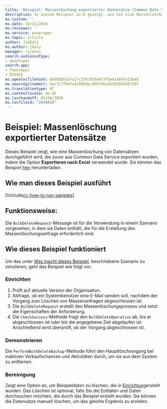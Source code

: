 ```yaml
---
title: 'Beispiel: Massenlöschung exportierter Datensätze (Common Data Service) | Microsoft-Dokumentation'
description: In diesem Beispiel wird gezeigt, wie Sie eine Massenlöschung von Datensätzen ausführen
ms.custom: ''
ms.date: 10/31/2018
ms.reviewer: ''
ms.service: powerapps
ms.topic: article
author: JimDaly
ms.author: jdaly
manager: ryjones
search.audienceType:
- developer
search.app:
- PowerApps
- D365CE
ms.openlocfilehash: 8b690bb3a7a27c278c9354073f5e4140dfe33b4d
ms.sourcegitcommit: 5ec7c7f04fe41896dec966706a3b3d295648726f
ms.translationtype: HT
ms.contentlocale: de-DE
ms.lasthandoff: 01/06/2020
ms.locfileid: "2934410"
---
```

# <a name="sample-bulk-delete-exported-records"></a>Beispiel: Massenlöschung exportierter Datensätze

Dieses Beispiel zeigt, wie eine Massenlöschung von Datensätzen durchgeführt wird, die zuvor aus Common Data Service exportiert wurden, indem die Option **Exportieren nach Excel** verwendet wurde. Sie können das Beispiel [hier](https://github.com/Microsoft/PowerApps-Samples/tree/master/cds/orgsvc/C%23/BulkDeleteExported) herunterladen.

## <a name="how-to-run-this-sample"></a>Wie man dieses Beispiel ausführt

[!include[cc-how-to-run-samples](../../includes/cc-how-to-run-samples.md)]

## <a name="what-this-sample-does"></a>Funktionsweise:

Die `BulkDeleteRequest`-Message ist für die Verwendung in einem Szenario vorgesehen, in dem sie Daten enthält, die für die Erstellung des Massenlöschungsanfrage erforderlich sind.

## <a name="how-this-sample-works"></a>Wie dieses Beispiel funktioniert

Um das unter [Was macht dieses Beispiel](#what-this-sample-does), beschriebene Szenario zu simulieren, geht das Beispiel wie folgt vor:

### <a name="setup"></a>Einrichten

1. Prüft auf aktuelle Version der Organisation.
2. Abfrage, ob ein Systembenutzer eine E-Mail senden soll, nachdem der Vorgang zum Löschen von Massenanfragen abgeschlossen ist.
3. Die `BulkDeleteRequest` erstellt den Massenlöschungsprozess und setzt die Eigenschaften der Anforderung.
4. Die `CheckSuccess`-Methode fragt den `BulkDeleteOperation` ab, bis er abgeschlossen ist oder bis die angegebene Zeit abgelaufen ist. Anschließend wird überprüft, ob der Vorgang abgeschlossen ist.

### <a name="demonstrate"></a>Demonstrieren

Die `PerformBulkDeleteBackup`-Methode führt den Hauptlöschvorgang bei inaktiven Verkaufschancen und Aktivitäten durch, um sie aus dem System zu entfernen.

### <a name="clean-up"></a>Bereinigung

Zeigt eine Option an, um Beispieldaten zu löschen, die in [Einrichtung](#setup)erstellt wurden. Das Löschen ist optional, falls Sie die Entitäten und Daten durchsuchen möchten, die durch das Beispiel erstellt wurden. Sie können die Datensätze manuell löschen, um das gleiche Ergebnis zu erzielen.
